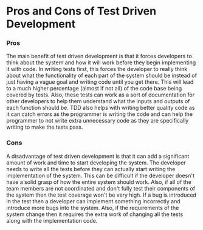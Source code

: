 # Pros and Cons of Test Driven Development

### Pros
The main benefit of test driven development is that it forces developers to think about the system and how it will work before they begin implementing it with code. In writing tests first, this forces the developer to really think about what the functionality of each part of the system should be instead of just having a vague goal and writing code until you get there. This will lead to a much higher percentage (almost if not all) of the code base being covered by tests. Also, these tests can work as a sort of documentation for other developers to help them understand what the inputs and outputs of each function should be. TDD also helps with writing better quality code as it can catch errors as the programmer is writing the code and can help the programmer to not write extra unnecessary code as they are specifically writing to make the tests pass.

### Cons
A disadvantage of test driven development is that it can add a significant amount of work and time to start developing the system. The developer needs to write all the tests before they can actually start writing the implementation of the system. This can be difficult if the developer doesn't have a solid grasp of how the entire system should work. Also, if all of the team members are not coordinated and don't fully test their components of the system then the test coverage won't be very high. If a bug is introduced in the test then a developer can implement something incorrectly and introduce more bugs into the system. Also, if the requirements of the system change then it requires the extra work of changing all the tests along with the implementation code.